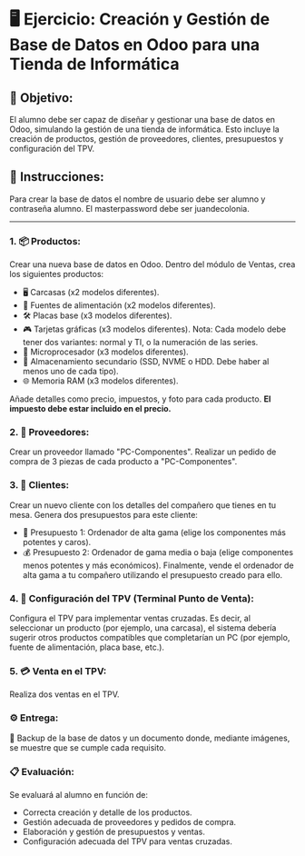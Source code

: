 # 🖥️ Ejercicio: Creación y Gestión de Base de Datos en Odoo para una Tienda de Informática
## 🎯 Objetivo:
El alumno debe ser capaz de diseñar y gestionar una base de datos en Odoo, simulando la gestión de una tienda de informática. Esto incluye la creación de productos, gestión de proveedores, clientes, presupuestos y configuración del TPV.

## 📝 Instrucciones:

Para crear la base de datos el nombre de usuario debe ser alumno y contraseña alumno. El masterpassword debe ser juandecolonia.

--- 

### 1. 📦 Productos:
Crear una nueva base de datos en Odoo.
Dentro del módulo de Ventas, crea los siguientes productos:
- 🖥️ Carcasas (x2 modelos diferentes).
- 🔌 Fuentes de alimentación (x2 modelos diferentes).
- 🛠️ Placas base (x3 modelos diferentes).
- 🎮 Tarjetas gráficas (x3 modelos diferentes).
Nota: Cada modelo debe tener dos variantes: normal y TI, o la numeración de las series.
- 🧠 Microprocesador (x3 modelos diferentes).
- 💾 Almacenamiento secundario (SSD, NVME o HDD. Debe haber al menos uno de cada tipo).
- 🌐 Memoria RAM (x3 modelos diferentes).
  
Añade detalles como precio, impuestos, y foto para cada producto.
**El impuesto debe estar incluido en el precio.**

### 2. 🤝 Proveedores:
Crear un proveedor llamado "PC-Componentes".
Realizar un pedido de compra de 3 piezas de cada producto a "PC-Componentes".

### 3. 👥 Clientes:
Crear un nuevo cliente con los detalles del compañero que tienes en tu mesa.
Genera dos presupuestos para este cliente:
- 💸 Presupuesto 1: Ordenador de alta gama (elige los componentes más potentes y caros).
- 💰 Presupuesto 2: Ordenador de gama media o baja (elige componentes menos potentes y más económicos).
Finalmente, vende el ordenador de alta gama a tu compañero utilizando el presupuesto creado para ello.

### 4. 🏧 Configuración del TPV (Terminal Punto de Venta):
Configura el TPV para implementar ventas cruzadas. Es decir, al seleccionar un producto (por ejemplo, una carcasa), el sistema debería sugerir otros productos compatibles que completarían un PC (por ejemplo, fuente de alimentación, placa base, etc.).

### 5. 💳 Venta en el TPV:
Realiza dos ventas en el TPV.

### ⚙️ Entrega:
🔐 Backup de la base de datos y un documento donde, mediante imágenes, se muestre que se cumple cada requisito.

### 📋 Evaluación:
Se evaluará al alumno en función de:

- Correcta creación y detalle de los productos.
- Gestión adecuada de proveedores y pedidos de compra.
- Elaboración y gestión de presupuestos y ventas.
- Configuración adecuada del TPV para ventas cruzadas.
